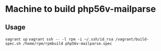 Machine to build php56v-mailparse
========


Usage
-------
`vagrant up`
`vagrant ssh -- -l rpm -i ~/.ssh/id_rsa /vagrant/build-spec.sh /home/rpm/rpmbuild php56v-mailparse.spec`
